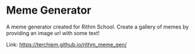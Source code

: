 # Meme Generator
A meme generator created for Rithm School. Create a gallery of memes by providing an image url with some text!

Link: https://terchiem.github.io/rithm_meme_gen/
